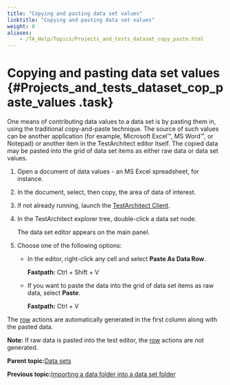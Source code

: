 ```yaml
--- 
title: "Copying and pasting data set values"
linktitle: "Copying and pasting data set values"
weight: 8
aliases: 
    - /TA_Help/Topics/Projects_and_tests_dataset_copy_paste.html
---
```

# Copying and pasting data set values {#Projects_and_tests_dataset_cop_paste_values .task}

One means of contributing data values to a data set is by pasting them in, using the traditional copy-and-paste technique. The source of such values can be another application \(for example, Microsoft Excel™, MS Word™, or Notepad\) or another item in the TestArchitect editor itself. The copied data may be pasted into the grid of data set items as either raw data or data set values.

1.  Open a document of data values - an MS Excel spreadsheet, for instance.

2.  In the document, select, then copy, the area of data of interest.

3.  If not already running, launch the [TestArchitect Client](Getting_started_launching_the_testArchitect_client.html).

4.  In the TestArchitect explorer tree, double-click a data set node.

    The data set editor appears on the main panel.

5.  Choose one of the following options:

    -   In the editor, right-click any cell and select **Paste As Data Row**.

        **Fastpath:** Ctrl + Shift + V

    -   If you want to paste the data into the grid of data set items as raw data, select **Paste**.

        **Fastpath:** Ctrl + V


The [row](../../TA_Automation/Topics/bia_row.html) actions are automatically generated in the first column along with the pasted data.

**Note:** If raw data is pasted into the test editor, the [row](../../TA_Automation/Topics/bia_row.html) actions are not generated.

**Parent topic:**[Data sets](../../TA_Help/Topics/Projects_and_tests_dataset.html)

**Previous topic:**[Importing a data folder into a data set folder](../../TA_Help/Topics/Projects_and_tests_dataset_importing_data_folder.html)

